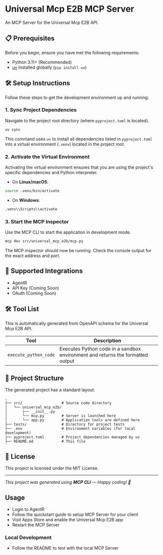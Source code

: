 # Universal Mcp E2B MCP Server

An MCP Server for the Universal Mcp E2B API.

## 📋 Prerequisites

Before you begin, ensure you have met the following requirements:
* Python 3.11+ (Recommended)
* [uv](https://github.com/astral-sh/uv) installed globally (`pip install uv`)

## 🛠️ Setup Instructions

Follow these steps to get the development environment up and running:

### 1. Sync Project Dependencies
Navigate to the project root directory (where `pyproject.toml` is located).
```bash
uv sync
```
This command uses `uv` to install all dependencies listed in `pyproject.toml` into a virtual environment (`.venv`) located in the project root.

### 2. Activate the Virtual Environment
Activating the virtual environment ensures that you are using the project's specific dependencies and Python interpreter.
- On **Linux/macOS**:
```bash
source .venv/bin/activate
```
- On **Windows**:
```bash
.venv\\Scripts\\activate
```

### 3. Start the MCP Inspector
Use the MCP CLI to start the application in development mode.
```bash
mcp dev src/universal_mcp_e2b/mcp.py
```
The MCP inspector should now be running. Check the console output for the exact address and port.

## 🔌 Supported Integrations

- AgentR
- API Key (Coming Soon)
- OAuth (Coming Soon)

## 🛠️ Tool List

This is automatically generated from OpenAPI schema for the Universal Mcp E2B API.


| Tool | Description |
|------|-------------|
| `execute_python_code` | Executes Python code in a sandbox environment and returns the formatted output |

## 📁 Project Structure

The generated project has a standard layout:
```
.
├── src/                  # Source code directory
│   └── universal_mcp_e2b/
│       ├── __init__.py
│       └── mcp.py        # Server is launched here
│       └── app.py        # Application tools are defined here
├── tests/                # Directory for project tests
├── .env                  # Environment variables (for local development)
├── pyproject.toml        # Project dependencies managed by uv
├── README.md             # This file
```

## 📝 License

This project is licensed under the MIT License.

---

_This project was generated using **MCP CLI** — Happy coding! 🚀_

## Usage

- Login to AgentR
- Follow the quickstart guide to setup MCP Server for your client
- Visit Apps Store and enable the Universal Mcp E2B app
- Restart the MCP Server

### Local Development

- Follow the README to test with the local MCP Server 
